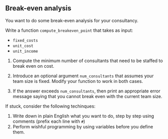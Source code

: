 ## Break-even analysis

You want to do some break-even analysis for your consultancy.

Write a function `compute_breakeven_point` that takes as input:
 - `fixed_costs`
 - `unit_cost`
 - `unit_income`

1. Compute the minimum number of consultants that need to be staffed to break even on cost.

2. Introduce an optional argument `num_consultants` that assumes your team size is fixed. Modify your function to work in both cases.

3. If the answer exceeds `num_consultants`, then print an appropriate error message saying that you cannot break even with the current team size.

If stuck, consider the following techinques:
1. Write down in plain English what you want to do, step by step using comments (prefix each line with `#`)
2. Perform wishful programming by using variables before you define them.